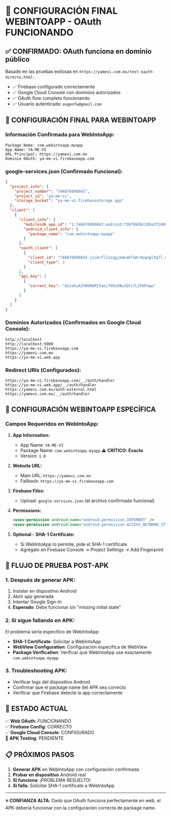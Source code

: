 # 🎯 CONFIGURACIÓN FINAL WEBINTOAPP - OAuth FUNCIONANDO

## ✅ **CONFIRMADO: OAuth funciona en dominio público**

Basado en las pruebas exitosas en `https://yamevi.com.mx/test-oauth-directo.html`:
- ✅ Firebase configurado correctamente
- ✅ Google Cloud Console con dominios autorizados
- ✅ OAuth flow completo funcionando
- ✅ Usuario autenticado: `eugenfw@gmail.com`

## 📱 **CONFIGURACIÓN FINAL PARA WEBINTOAPP**

### **Información Confirmada para WebIntoApp:**

```
Package Name: com.webintoapp.myapp
App Name: YA-ME-VI
URL Principal: https://yamevi.com.mx
Dominio OAuth: ya-me-vi.firebaseapp.com
```

### **google-services.json (Confirmado Funcional):**
```json
{
  "project_info": {
    "project_number": "748876890843",
    "project_id": "ya-me-vi",
    "storage_bucket": "ya-me-vi.firebasestorage.app"
  },
  "client": [
    {
      "client_info": {
        "mobilesdk_app_id": "1:748876890843:android:f3bf99d0c2d9a3f2d002fe",
        "android_client_info": {
          "package_name": "com.webintoapp.myapp"
        }
      },
      "oauth_client": [
        {
          "client_id": "748876890843-jiu4cfl2ioqgjomna6fa8r4pqogl3q7l.apps.googleusercontent.com",
          "client_type": 3
        }
      ],
      "api_key": [
        {
          "current_key": "AIzaSyAJYWSNUMj5aej7O9u5BwJQts7L2F6Poqw"
        }
      ]
    }
  ]
}
```

### **Dominios Autorizados (Confirmados en Google Cloud Console):**
```
http://localhost
http://localhost:5000
https://ya-me-vi.firebaseapp.com
https://yamevi.com.mx
https://ya-me-vi.web.app
```

### **Redirect URIs (Configurados):**
```
https://ya-me-vi.firebaseapp.com/__/auth/handler
https://ya-me-vi.web.app/__/auth/handler
https://yamevi.com.mx/auth-external.html
https://yamevi.com.mx/__/auth/handler
```

## 🔧 **CONFIGURACIÓN WEBINTOAPP ESPECÍFICA**

### **Campos Requeridos en WebIntoApp:**

1. **App Information:**
   - App Name: `YA-ME-VI`
   - Package Name: `com.webintoapp.myapp` ⚠️ **CRÍTICO: Exacto**
   - Version: `1.0`

2. **Website URL:**
   - Main URL: `https://yamevi.com.mx`
   - Fallback: `https://ya-me-vi.firebaseapp.com`

3. **Firebase Files:**
   - Upload: `google-services.json` (el archivo confirmado funcional)

4. **Permissions:**
   ```xml
   <uses-permission android:name="android.permission.INTERNET" />
   <uses-permission android:name="android.permission.ACCESS_NETWORK_STATE" />
   ```

5. **Optional - SHA-1 Certificate:**
   - Si WebIntoApp lo permite, pide el SHA-1 certificate
   - Agrégalo en Firebase Console → Project Settings → Add Fingerprint

## 🧪 **FLUJO DE PRUEBA POST-APK**

### **1. Después de generar APK:**
1. Instalar en dispositivo Android
2. Abrir app generada
3. Intentar Google Sign-In
4. **Esperado**: Debe funcionar sin "missing initial state"

### **2. Si sigue fallando en APK:**
El problema sería específico de WebIntoApp:
- **SHA-1 Certificate**: Solicitar a WebIntoApp
- **WebView Configuration**: Configuración específica de WebView
- **Package Verification**: Verificar que WebIntoApp use exactamente `com.webintoapp.myapp`

### **3. Troubleshooting APK:**
- Verificar logs del dispositivo Android
- Confirmar que el package name del APK sea correcto
- Verificar que Firebase detecte la app correctamente

## 🎯 **ESTADO ACTUAL**

✅ **Web OAuth**: FUNCIONANDO  
✅ **Firebase Config**: CORRECTO  
✅ **Google Cloud Console**: CONFIGURADO  
🔄 **APK Testing**: PENDIENTE  

## 📋 **PRÓXIMOS PASOS**

1. **Generar APK** en WebIntoApp con configuración confirmada
2. **Probar en dispositivo** Android real
3. **Si funciona**: ¡PROBLEMA RESUELTO!
4. **Si falla**: Solicitar SHA-1 certificate a WebIntoApp

---

**⭐ CONFIANZA ALTA**: Dado que OAuth funciona perfectamente en web, el APK debería funcionar con la configuración correcta de package name.
